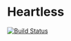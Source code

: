 # Heartless

[![Build Status](https://travis-ci.com/pckilgore/heartless.svg?branch=master)](https://travis-ci.com/pckilgore/heartless)

